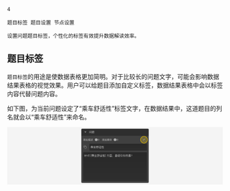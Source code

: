 ```index
4
```
```tag
题目标签 题目设置 节点设置
```
```summary
设置问题题目标签，个性化的标签有效提升数据解读效率。
```
## 题目标签
`题目标签`的用途是使数据表格更加简明。对于比较长的问题文字，可能会影响数据结果表格的视觉效果。用户可以给题目添加自定义标签，数据结果表格中会以标签内容代替问题内容。

如下图，为当前问题设定了“乘车舒适性”标签文字，在数据结果中，这道题目的列名就会以“乘车舒适性”来命名。

  <img src='../assets/01questionSetting/04questionLabel/label.png'>

